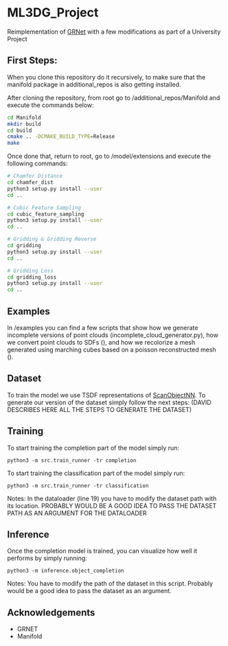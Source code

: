 # ML3DG_Project
Reimplementation of [GRNet](https://github.com/hzxie/GRNet) with a few modifications as part of a University Project

## First Steps:
When you clone this repository do it recursively, to make sure that the manifold package in additional_repos is also getting installed.

After cloning the repository, from root go to /additional_repos/Manifold and execute the commands below:
```sh
cd Manifold
mkdir build
cd build
cmake .. -DCMAKE_BUILD_TYPE=Release
make
```
Once done that, return to root, go to /model/extensions and execute the following commands:
```sh
# Chamfer Distance
cd chamfer_dist
python3 setup.py install --user
cd ..

# Cubic Feature Sampling
cd cubic_feature_sampling
python3 setup.py install --user
cd ..

# Gridding & Gridding Reverse
cd gridding
python3 setup.py install --user
cd ..

# Gridding Loss
cd gridding_loss
python3 setup.py install --user
cd ..
```

## Examples
In /examples you can find a few scripts that show how we generate incomplete versions of point clouds (incomplete_cloud_generator.py), how we convert point clouds to SDFs (), and how we recolorize a mesh generated using marching cubes based on a poisson reconstructed mesh (). 

## Dataset 
To train the model we use TSDF representations of [ScanObjectNN](https://hkust-vgd.github.io/scanobjectnn/). To generate our version of the dataset simply follow the next steps: (DAVID DESCRIBES HERE ALL THE STEPS TO GENERATE THE DATASET)

## Training
To start training the completion part of the model simply run:
```
python3 -m src.train_runner -tr completion
```

To start training the classification part of the model simply run:
```
python3 -m src.train_runner -tr classification
```

Notes: In the dataloader (line 19) you have to modify the dataset path with its location. PROBABLY WOULD BE A GOOD IDEA TO PASS THE DATASET PATH AS AN ARGUMENT FOR THE DATALOADER


## Inference
Once the completion model is trained, you can visualize how well it performs by simply running: 
```
python3 -m inference.object_completion
```
Notes: You have to modify the path of the dataset in this script. Probably would be a good idea to pass the dataset as an argument.



## Acknowledgements
- GRNET
- Manifold